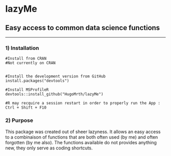 # lazyMe

## Easy access to common data science functions
  
  
***

 ### 1) Installation

```
#Install from CRAN 
#Not currently on CRAN

  
#Install the development version from GitHub  
install.packages("devtools")

#Install MSProfileR
devtools::install_github("HugoMrth/lazyMe")

#R may recquire a session restart in order to properly run the App : Ctrl + Shift + F10
```
  
### 2) Purpose

This package was created out of sheer lazyness. It allows an easy access to a combinaison of functions that are both often used (by me) and often forgotten (by me also). 
The functions available do not provides anything new, they only serve as coding shortcuts.
